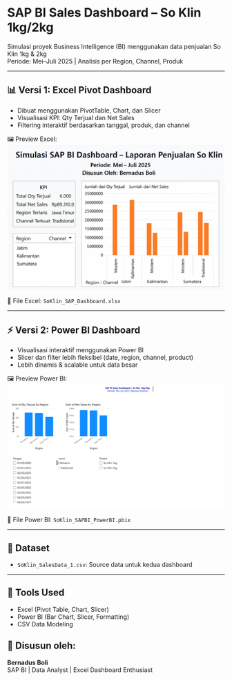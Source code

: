 # SAP BI Sales Dashboard – So Klin 1kg/2kg

Simulasi proyek Business Intelligence (BI) menggunakan data penjualan So Klin 1kg & 2kg  
Periode: Mei–Juli 2025 | Analisis per Region, Channel, Produk

---

## 📊 Versi 1: Excel Pivot Dashboard

- Dibuat menggunakan PivotTable, Chart, dan Slicer
- Visualisasi KPI: Qty Terjual dan Net Sales
- Filtering interaktif berdasarkan tanggal, produk, dan channel

🖼️ Preview Excel:
![Excel Preview](dashboard_preview_exel.png)

📁 File Excel: `SoKlin_SAP_Dashboard.xlsx`

---

## ⚡ Versi 2: Power BI Dashboard

- Visualisasi interaktif menggunakan Power BI
- Slicer dan filter lebih fleksibel (date, region, channel, product)
- Lebih dinamis & scalable untuk data besar

🖼️ Preview Power BI:
![Power BI Preview](dashboard_preview_powerbi.png)

📁 File Power BI: `SoKlin_SAPBI_PowerBI.pbix`

---

## 📂 Dataset
- `SoKlin_SalesData_1.csv`: Source data untuk kedua dashboard

---

## 🔧 Tools Used
- Excel (Pivot Table, Chart, Slicer)
- Power BI (Bar Chart, Slicer, Formatting)
- CSV Data Modeling

## 👤 Disusun oleh:
**Bernadus Boli**  
SAP BI | Data Analyst | Excel Dashboard Enthusiast
